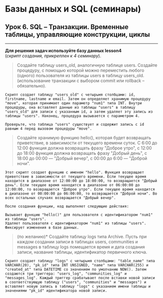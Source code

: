 # Базы данных и SQL (семинары)
## Урок 6. SQL – Транзакции. Временные таблицы, управляющие конструкции, циклы

---

**Для решения задач используйте базу данных lesson4**  
(_скрипт создания, прикреплен к 4 семинару_).

> Создайте таблицу users_old, аналогичную таблице users. Создайте процедуру, с помощью которой можно переместить любого (одного) пользователя из таблицы users в таблицу users_old. (использование транзакции с выбором commit или rollback – обязательно).  

```
Скрипт создает таблицу "users_old" с четырьмя столбцами: id, firstname, lastname и email. Затем он определяет хранимую процедуру "move", которая принимает один параметр "num1" типа INT. Внутри процедуры, она вставляет данные из таблицы "users" в таблицу "users_old" для записи с указанным id, а затем удаляет эту запись из таблицы "users". Наконец, процедура вызывается с параметром 4.

Проверьте, что таблица "users" существует и содержит запись с id равным 4 перед вызовом процедуры "move".
```

>Создайте хранимую функцию hello(), которая будет возвращать приветствие, в зависимости от текущего времени суток. С 6:00 до 12:00 функция должна возвращать фразу "Доброе утро", с 12:00 до 18:00 функция должна возвращать фразу "Добрый день", с 18:00 до 00:00 — "Добрый вечер", с 00:00 до 6:00 — "Доброй ночи".

```
Этот скрипт создает функцию с именем "hello". Функция возвращает приветствие в зависимости от текущего времени. Если текущее время находится в диапазоне от 12:00:00 до 18:00:00, то возвращается "Добрый день". Если текущее время находится в диапазоне от 06:00:00 до 12:00:00, то возвращается "Доброе утро". Если текущее время находится в диапазоне от 00:00:00 до 06:00:00, то возвращается "Доброй ночи". Во всех остальных случаях возвращается "Добрый вечер".

После создания функции, код выполняет следующие действия:

Вызывает функцию "hello()" для пользователя с идентификатором "num1" из таблицы "users".
Удаляет пользователя с идентификатором "num1" из таблицы "users".
Фиксирует изменения в базе данных.
```

>(по желанию)* Создайте таблицу logs типа Archive. Пусть при каждом создании записи в таблицах users, communities и messages в таблицу logs помещается время и дата создания записи, название таблицы, идентификатор первичного ключа.

```
Скрипт создает таблицу "logs" с четырьмя столбцами: "table_name" типа VARCHAR(20), "pk_id" типа INT UNSIGNED, "name" типа VARCHAR(255) и "created_at" типа DATETIME со значением по умолчанию NOW(). Затем создаются три триггера: "users_log", "communities_log" и "messages_log". Каждый триггер срабатывает после вставки новой записи в соответствующую таблицу ("users", "communities" и "messages") и вставляет новую запись в таблицу "logs" с указанием имени таблицы и значениями "pk_id" идентификатора новой записи.
```